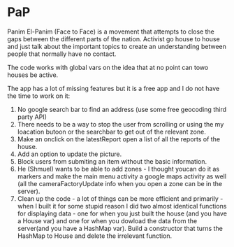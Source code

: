 # PaP

Panim El-Panim (Face to Face) is a movement that attempts to close the gaps between the different parts of the nation.
Activist go house to house and just talk about the important topics to create an understanding between people that normally have no contact.

The code works with global vars on the idea that at no point can towo houses be active.

The app has a lot of missing features but it is a free app and I do not have the time to work on it:
1. No google search bar to find an address (use some free geocoding third party API)
2. There needs to be a way to stop the user from scrolling or using the my loacation butoon or the searchbar to get out of the relevant zone.
3. Make an onclick on the latestReport open a list of all the reports of the house.
4. Add an option to update the picture.
5. Block users from submiting an item without the basic information.
6. He (Shmuel) wants to be able to add zones - I thought youcan do it as markers and make the main menu activity a google maps activity as well (all the cameraFactoryUpdate info when you open a zone can be in the server).
7. Clean up the code - a lot of things can be more efficient and primarily - when I built it for some stupid reason I did two almost identical functions for displaying data - one for when you just built the house (and you have a House var) and one for when you dowload the data from the server(and you have a HashMap var). Build a constructor that turns the HashMap to House and delete the irrelevant function.

